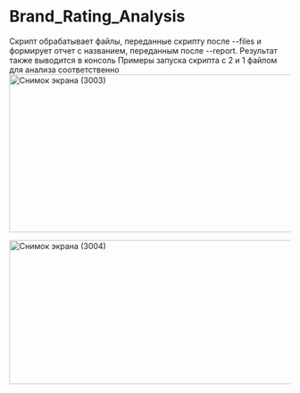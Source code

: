 # Brand_Rating_Analysis
Скрипт обрабатывает файлы, переданные скрипту после --files и формирует отчет с названием, переданным после --report. Результат также выводится в консоль
Примеры запуска скрипта с 2 и 1 файлом для анализа соответственно
<img width="1516" height="283" alt="Снимок экрана (3003)" src="https://github.com/user-attachments/assets/3ed1e115-b8fc-46a7-af6c-b7cc118e4818" />

<img width="1348" height="258" alt="Снимок экрана (3004)" src="https://github.com/user-attachments/assets/fda28e2d-540e-4b90-a4ee-e4f4702568b1" />

